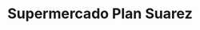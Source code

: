 ---
title: "Supermercado Plan Suarez"
url: /caracas/supermercado-plan-suarez-av-principal-de-la-urbina/
shop: supermercado
---